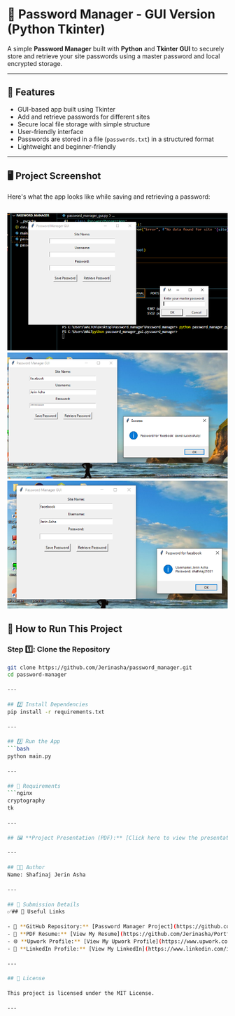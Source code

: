 # 🔐 Password Manager - GUI Version (Python Tkinter)

A simple **Password Manager** built with **Python** and **Tkinter GUI** to securely store and retrieve your site passwords using a master password and local encrypted storage.

---

## 📌 Features

- GUI-based app built using Tkinter
- Add and retrieve passwords for different sites
- Secure local file storage with simple structure
- User-friendly interface
- Passwords are stored in a file (`passwords.txt`) in a structured format
- Lightweight and beginner-friendly

---

## 🖥️ Project Screenshot

Here's what the app looks like while saving and retrieving a password:

![Password Manager Screenshot](./Screenshot%20(42).png)
![screenshot1](./Screenshot%20(45).png)
![screenshot1](./Screenshot%20(44).png)
---

## 🚀 How to Run This Project

### Step 1️⃣: Clone the Repository

```bash
git clone https://github.com/Jerinasha/password_manager.git
cd password-manager

---

## 2️⃣ Install Dependencies
pip install -r requirements.txt

---

## 3️⃣ Run the App 
```bash
python main.py

---

## 🧾 Requirements 
```nginx
cryptography
tk

---

## 🖼️ **Project Presentation (PDF):** [Click here to view the presentation](https://github.com/Jerinasha/password_manager/blob/96c872ca99ca966299975e399a8ca05056a85cc9/Presentationproject.pptx) 

---

## 👩‍💻 Author 
Name: Shafinaj Jerin Asha

---

## 📌 Submission Details 
✅## 🔗 Useful Links

- 📁 **GitHub Repository:** [Password Manager Project](https://github.com/Jerinasha/password_manager.git)
- 📄 **PDF Resume:** [View My Resume](https://github.com/Jerinasha/Portfolio-Asha-/blob/a50ebf5d0bed2695860ff33c327960da70bf4bff/Asha(CV).pdf)
- 🌐 **Upwork Profile:** [View My Upwork Profile](https://www.upwork.com/freelancers/~01833eb450d6920bb6?mp_source=share)
- 💼 **LinkedIn Profile:** [View My LinkedIn](https://www.linkedin.com/in/jerin-asha-568835357/)

---

## 📄 License

This project is licensed under the MIT License.     

---